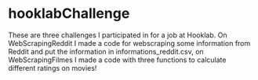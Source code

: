 # hooklabChallenge
These are three challenges I participated in for a job at Hooklab. On WebScrapingReddit I made a code for webscraping some information from Reddit and put the information in informations_reddit.csv, on WebScrapingFilmes I made a code with three functions to calculate different ratings on movies!
